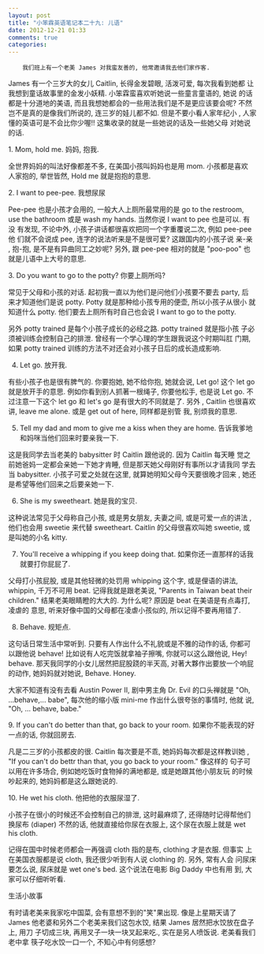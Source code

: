 ```yaml
---
layout: post
title: "小笨霖英语笔记本二十九: 儿语"
date: 2012-12-21 01:33
comments: true
categories: 
---
```

        我们班上有一个老美 James 对我蛮友善的, 他常邀请我去他们家作客.  
 James 有一个三岁大的女儿 Caitlin, 长得金发碧眼, 活泼可爱, 每次我看到她都
让我想到童话故事里的金发小妖精.   小笨霖蛮喜欢听她说一些童言童语的, 她说
的话都是十分道地的美语, 而且我想她都会的一些用法我们是不是更应该要会呢? 
不然岂不是真的是像我们所说的, 连三岁的娃儿都不如. 但是不要小看人家年纪小
, 人家懂的英语可是不会比你少喔!!   这集收录的就是一些她说的话及一些她父母
对她说的话.

<p>1. Mom, hold me.
妈妈, 抱我.</p>

全世界妈妈的叫法好像都差不多, 在美国小孩叫妈妈也是用 mom.   小孩都是喜欢
人家抱的, 举世皆然, Hold me 就是抱抱的意思.
 
<p>2. I want to pee-pee.
我想尿尿</p>

Pee-pee 也是小孩才会用的, 一般大人上厕所最常用的是 go to the restroom, use 
the bathroom 或是 wash my hands.  当然你说 I want to pee 也是可以.   有没
有发现, 不论中外, 小孩子讲话都很喜欢把同一个字重覆说二次, 例如 pee-pee 他
们就不会说成 pee, 连字的说法听来是不是很可爱?   这跟国内的小孩子说 亲-亲
, 抱-抱, 是不是有异曲同工之妙呢?   另外, 跟 pee-pee 相对的就是 "poo-poo" 
也就是儿语中上大号的意思.
 
<p>3. Do you want to go to the potty?
你要上厕所吗?</p>

常见于父母和小孩的对话. 起初我一直以为他们是问他们小孩要不要去 party, 后
来才知道他们是说 potty.  Potty 就是那种给小孩专用的便壶, 所以小孩子从很小
就知道什么 potty.   他们要去上厕所有时自己也会说 I want to go to the potty. 


<p>另外 potty trained 是每个小孩子成长的必经之路.  potty trained 就是指小孩
子必须被训练会控制自己的排泄.   曾经有一个学心理的学生跟我说这个时期叫肛
门期, 如果 potty trained 训练的方法不对还会对小孩子日后的成长造成影响.</p>
 
4. Let go.
放开我.

<p>有些小孩子也是很有脾气的.  你要抱她, 她不给你抱, 她就会说, Let go! 这个 
let go 就是放开手的意思.   例如你看到别人抓著一根绳子, 你要他松手, 也是说
 Let go. 不过注意一下这个 let go 和 let's go 是有很大的不同就是了.  另外
, Caitlin 也很喜欢讲, leave me alone. 或是 get out of here, 同样都是别管
我, 别烦我的意思. </p>
 
5. Tell my dad and mom to give me a kiss when they are home.
告诉我爹地和妈咪当他们回来时要亲我一下.

<p>这是我同学去当老美的 babysitter 时 Caitlin 跟他说的. 因为 Caitlin 每天睡
觉之前她爸妈一定都会亲她一下她才肯睡, 但是那天她父母刚好有事所以才请我同
学去当 babysitter. 小孩子可爱之处就在这里, 就算她明知父母今天要很晚才回来
, 她还是希望等他们回来之后要亲她一下. </p>

6. She is my sweetheart. 
她是我的宝贝. 

<p>这种说法常见于父母称自己小孩, 或是男女朋友, 夫妻之间, 或是可爱一点的讲法
, 他们也会用 sweetie 来代替 sweetheart.  Caitlin 的父母很喜欢叫她 sweetie, 
或是叫她的小名 kitty.  </p>

7. You'll receive a whipping if you keep doing that. 
如果你还一直那样的话我就要打你屁屁了. 

<p>父母打小孩屁股, 或是其他轻微的处罚用 whipping 这个字, 或是俚语的讲法, whippin,
千万不可用 beat. 记得我就是跟老美说, "Parents in Taiwan beat their children."
 结果老美眼睛瞪的大大的.   为什么呢? 原因是 beat 在美语是有点毒打, 凌虐的
意思, 听来好像中国的父母都在凌虐小孩似的, 所以记得不要再用错了.  </p>

8. Behave. 
规矩点.

<p>这句话日常生活中常听到. 只要有人作出什么不礼貌或是不雅的动作的话, 你都可
以跟他说 behave! 比如说有人吃完饭就拿袖子擦嘴, 你就可以这么跟他说, Hey! 
 behave. 那天我同学的小女儿居然把屁股跷的半天高, 对著大夥作出要放一个响屁
的动作, 她妈妈就对她说, Behave. Honey.</p>

大家不知道有没有去看 Austin Power II, 剧中男主角 Dr. Evil 的口头禅就是 "Oh, 
...behave,... babe", 每次他的缩小版 mini-me 作出什么很夸张的事情时, 他就
说, "Oh, ... behave, babe."
 
<p>9. If you can't do better than that, go back to your room. 
如果你不能表现的好一点的话, 你就回房去.</p>

凡是二三岁的小孩都皮的很.  Caitlin 每次要是不乖, 她妈妈每次都是这样教训她
, "If you can't do bettr than that, you go back to your room."   像这样的
句子可以用在许多场合, 例如她吃饭时食物掉的满地都是, 或是她跟其他小朋友玩
的时候吵起来的, 她妈妈都是这么跟她说的.
 
<p>10. He wet his cloth. 
他把他的衣服尿湿了.</p>

小孩子在很小的时候还不会控制自己的排泄, 这时最麻烦了, 还得随时记得帮他们
换尿布 (diaper) 不然的话, 他就直接给你尿在衣服上, 这个尿在衣服上就是 wet 
his cloth.  

<p>记得在国中时候老师都会一再强调 cloth 指的是布, clothing 才是衣服. 但事实
上在美国衣服都是说 cloth, 我还很少听到有人说 clothing 的. 另外, 常有人会
问尿床要怎么说, 尿床就是 wet one's bed. 这个说法在电影 Big Daddy 中也有用
到, 大家可以仔细听听看. </p>
 

生活小故事

<p>有时请老美来我家吃中国菜, 会有意想不到的"笑"果出现.   像是上星期天请了 James 
他老婆和另外二个老美来我们这包水饺, 结果 James 居然把水饺放在盘子上, 用刀
子切成三块, 再用叉子一块一块叉起来吃., 实在是另人喷饭说. 老美看我们老中拿
筷子吃水饺一口一个, 不知心中有何感想?  </p> 
